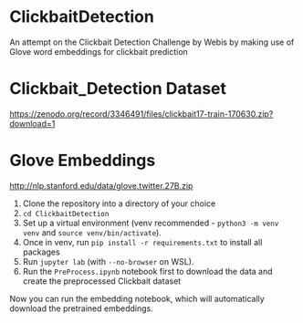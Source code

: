 # ClickbaitDetection
An attempt on the Clickbait Detection Challenge by Webis by making use of Glove word embeddings for clickbait prediction

# Clickbait_Detection Dataset
https://zenodo.org/record/3346491/files/clickbait17-train-170630.zip?download=1

# Glove Embeddings 
http://nlp.stanford.edu/data/glove.twitter.27B.zip

1. Clone the repository into a directory of your choice
2. `cd ClickbaitDetection` 
3. Set up a virtual environment (venv recommended - `python3 -m venv venv` and `source venv/bin/activate`).
4. Once in venv, run `pip install -r requirements.txt` to install all packages
5. Run `jupyter lab` (with `--no-browser` on WSL). 
6. Run the `PreProcess.ipynb` notebook first to download the data and create the preprocessed Clickbait dataset

Now you can run the embedding notebook, which will automatically download the pretrained embeddings.
